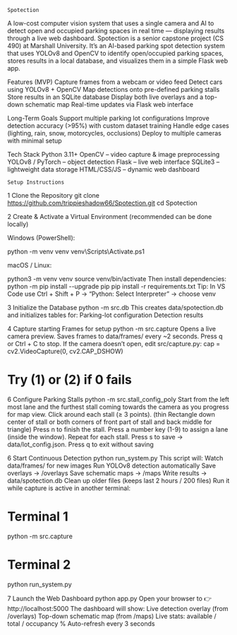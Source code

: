     Spotection
A low-cost computer vision system that uses a single camera and AI to detect open and occupied parking spaces in real time — displaying results through a live web dashboard.
Spotection is a senior capstone project (CS 490) at Marshall University.
It’s an AI-based parking spot detection system that uses YOLOv8 and OpenCV to identify open/occupied parking spaces, stores results in a local database, and visualizes them in a simple Flask web app.

 Features (MVP)
Capture frames from a webcam or video feed
Detect cars using YOLOv8 + OpenCV
Map detections onto pre-defined parking stalls
Store results in an SQLite database
Display both live overlays and a top-down schematic map
Real-time updates via Flask web interface

 Long-Term Goals
Support multiple parking lot configurations
Improve detection accuracy (>95%) with custom dataset training
Handle edge cases (lighting, rain, snow, motorcycles, occlusions)
Deploy to multiple cameras with minimal setup

 Tech Stack
Python 3.11+
OpenCV – video capture & image preprocessing
YOLOv8 / PyTorch – object detection
Flask – live web interface
SQLite3 – lightweight data storage
HTML/CSS/JS – dynamic web dashboard

    Setup Instructions
1 Clone the Repository
git clone https://github.com/trippieshadow66/Spotection.git
cd Spotection

2 Create & Activate a Virtual Environment (recommended can be done locally)

Windows (PowerShell):

python -m venv venv
venv\Scripts\Activate.ps1

macOS / Linux:

python3 -m venv venv
source venv/bin/activate
Then install dependencies:
python -m pip install --upgrade pip
pip install -r requirements.txt
Tip: In VS Code use Ctrl + Shift + P → “Python: Select Interpreter” → choose venv

3 Initialize the Database
python -m src.db
This creates data/spotection.db and initializes tables for:
Parking-lot configuration
Detection results

4 Capture starting Frames for setup
python -m src.capture
Opens a live camera preview.
Saves frames to data/frames/ every ~2 seconds.
Press q or Ctrl + C to stop.
If the camera doesn’t open, edit src/capture.py:
cap = cv2.VideoCapture(0, cv2.CAP_DSHOW)
# Try (1) or (2) if 0 fails

6 Configure Parking Stalls
python -m src.stall_config_poly
Start from the left most lane and the furthest stall coming towards the camera as you progress for map view.
Click around each stall (≥ 3 points).
(thin Rectangle down center of stall or both corners of front part of stall and back middle for triangle)
Press n to finish the stall.
Press a number key (1-9) to assign a lane (inside the window).
Repeat for each stall.
Press s to save → data/lot_config.json.
Press q to exit without saving


6 Start Continuous Detection
python run_system.py
This script will:
Watch data/frames/ for new images
Run YOLOv8 detection automatically
Save overlays → /overlays
Save schematic maps → /maps
Write results → data/spotection.db
Clean up older files (keeps last 2 hours / 200 files)
Run it while capture is active in another terminal:
# Terminal 1
python -m src.capture
# Terminal 2
python run_system.py

7 Launch the Web Dashboard
python app.py
Open your browser to 👉 http://localhost:5000
The dashboard will show:
Live detection overlay (from /overlays)
Top-down schematic map (from /maps)
Live stats: available / total / occupancy %
Auto-refresh every 3 seconds